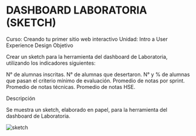 # DASHBOARD LABORATORIA (SKETCH)

Curso: Creando tu primer sitio web interactivo
Unidad: Intro a User Experience Design
Objetivo

Crear un sketch para la herramienta del dashboard de Laboratoria, utilizando los indicadores siguientes:

N° de alumnas inscritas.
N° de alumnas que desertaron.
N° y % de alumnas que pasan el criterio mínimo de evaluación.
Promedio de notas por sprint.
Promedio de notas técnicas.
Promedio de notas HSE.

Descripción

Se muestra un sketch, elaborado en papel, para la herramienta del dashboard de Laboratoria.

![sketch](assets/images/sketches-laboratoria.jpg)